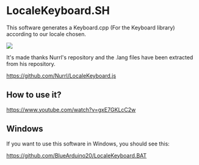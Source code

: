 # LocaleKeyboard.SH
This software generates a Keyboard.cpp (For the Keyboard library) according to our locale chosen.

<img src="https://raw.githubusercontent.com/BlueArduino20/LocaleKeyboard.SH/master/Screenshot_1.png">

It's made thanks Nurrl's repository and the .lang files have been extracted from his repository.

<a href="https://github.com/Nurrl/LocaleKeyboard.js">https://github.com/Nurrl/LocaleKeyboard.js</a>

<h2>How to use it?</h2>

<a href="https://www.youtube.com/watch?v=gxE7GKLcC2w">https://www.youtube.com/watch?v=gxE7GKLcC2w</a>

<h2>Windows</h2>
If you want to use this software in Windows, you should see this:

<a href="https://github.com/BlueArduino20/LocaleKeyboard.BAT">https://github.com/BlueArduino20/LocaleKeyboard.BAT</a>
